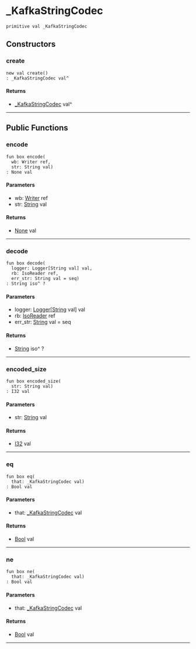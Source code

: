 # _KafkaStringCodec

```pony
primitive val _KafkaStringCodec
```

## Constructors

### create

```pony
new val create()
: _KafkaStringCodec val^
```

#### Returns

* [_KafkaStringCodec](pony-kafka-_KafkaStringCodec) val^

---

## Public Functions

### encode

```pony
fun box encode(
  wb: Writer ref,
  str: String val)
: None val
```
#### Parameters

*   wb: [Writer](.-custombuffered-Writer) ref
*   str: [String](builtin-String) val

#### Returns

* [None](builtin-None) val

---

### decode

```pony
fun box decode(
  logger: Logger[String val] val,
  rb: IsoReader ref,
  err_str: String val = seq)
: String iso^ ?
```
#### Parameters

*   logger: [Logger](.-customlogger-Logger)\[[String](builtin-String) val\] val
*   rb: [IsoReader](.-custombuffered-IsoReader) ref
*   err_str: [String](builtin-String) val = seq

#### Returns

* [String](builtin-String) iso^ ?

---

### encoded_size

```pony
fun box encoded_size(
  str: String val)
: I32 val
```
#### Parameters

*   str: [String](builtin-String) val

#### Returns

* [I32](builtin-I32) val

---

### eq

```pony
fun box eq(
  that: _KafkaStringCodec val)
: Bool val
```
#### Parameters

*   that: [_KafkaStringCodec](pony-kafka-_KafkaStringCodec) val

#### Returns

* [Bool](builtin-Bool) val

---

### ne

```pony
fun box ne(
  that: _KafkaStringCodec val)
: Bool val
```
#### Parameters

*   that: [_KafkaStringCodec](pony-kafka-_KafkaStringCodec) val

#### Returns

* [Bool](builtin-Bool) val

---


